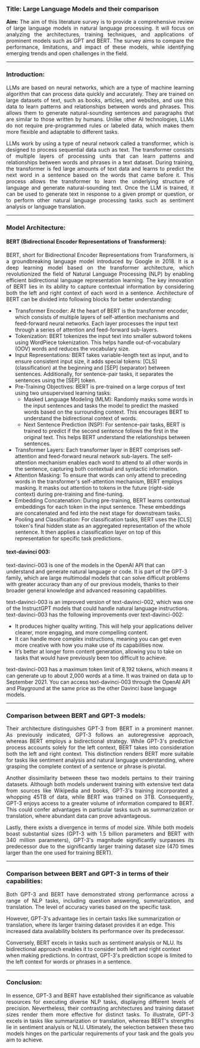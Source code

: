 <h3>Title: Large Language Models and their comparison</h3>

<p align="justify"><b>Aim:</b> The aim of this literature survey is to provide a comprehensive review of large language models in natural language processing. It will focus on analyzing the architectures, training techniques, and applications of prominent models such as GPT and BERT. The survey aims to compare the performance, limitations, and impact of these models, while identifying emerging trends and open challenges in the field. </p>

--------
<h3>Introduction:</h3>
<p align="justify"> LLMs are based on neural networks, which are a type of machine learning algorithm that can process data quickly and accurately. They are trained on large datasets of text, such as books, articles, and websites, and use this data to learn patterns and relationships between words and phrases. This allows them to generate natural-sounding sentences and paragraphs that are similar to those written by humans. Unlike other AI technologies, LLMs do not require pre-programmed rules or labeled data, which makes them more flexible and adaptable to different tasks. </p>
<p align="justify">LLMs work by using a type of neural network called a transformer, which is designed to process sequential data such as text. The transformer consists of multiple layers of processing units that can learn patterns and relationships between words and phrases in a text dataset. During training, the transformer is fed large amounts of text data and learns to predict the next word in a sentence based on the words that came before it. This process allows the transformer to learn the underlying structure of language and generate natural-sounding text. Once the LLM is trained, it can be used to generate text in response to a given prompt or question, or to perform other natural language processing tasks such as sentiment analysis or language translation.</p>

--------
<h3>Model Architecture:</h3>
<h4>BERT (Bidirectional Encoder Representations of Transformers):</h4>
<p align="justify"> BERT, short for Bidirectional Encoder Representations from Transformers, is a groundbreaking language model introduced by Google in 2018. It is a deep learning model based on the transformer architecture, which revolutionized the field of Natural Language Processing (NLP) by enabling efficient bidirectional language representation learning. The key innovation of BERT lies in its ability to capture contextual information by considering both the left and right context of each word in a sentence. Architecture of BERT can be divided into following blocks for better understanding:</p>

- Transformer Encoder:
At the heart of BERT is the transformer encoder, which consists of multiple layers of self-attention mechanisms and feed-forward neural networks. Each layer processes the input text through a series of attention and feed-forward sub-layers.
- Tokenization:
BERT tokenizes the input text into smaller subword tokens using WordPiece tokenization. This helps handle out-of-vocabulary (OOV) words and reduces the vocabulary size.
- Input Representations:
BERT takes variable-length text as input, and to ensure consistent input size, it adds special tokens: [CLS] (classification) at the beginning and [SEP] (separator) between sentences. Additionally, for sentence-pair tasks, it separates the sentences using the [SEP] token.
- Pre-Training Objectives:
BERT is pre-trained on a large corpus of text using two unsupervised learning tasks:
  - Masked Language Modeling (MLM): Randomly masks some words in the input sentences and tasks the model to predict the masked words based on the surrounding context. This encourages BERT to understand the bidirectional context of words.
  - Next Sentence Prediction (NSP): For sentence-pair tasks, BERT is trained to predict if the second sentence follows the first in the original text. This helps BERT understand the relationships between sentences.
- Transformer Layers:
Each transformer layer in BERT comprises self-attention and feed-forward neural network sub-layers. The self-attention mechanism enables each word to attend to all other words in the sentence, capturing both contextual and syntactic information.
- Attention Masking:
To ensure that words can only attend to preceding words in the transformer's self-attention mechanism, BERT employs masking. It masks out attention to tokens in the future (right-side context) during pre-training and fine-tuning.
- Embedding Concatenation:
During pre-training, BERT learns contextual embeddings for each token in the input sentence. These embeddings are concatenated and fed into the next stage for downstream tasks.
- Pooling and Classification:
For classification tasks, BERT uses the [CLS] token's final hidden state as an aggregated representation of the whole sentence. It then applies a classification layer on top of this representation for specific task predictions.

<h4>text-davinci 003:</h4>
text-davinci-003 is one of the models in the OpenAI API that can understand and generate natural language or code. It is part of the GPT-3 family, which are large multimodal models that can solve difficult problems with greater accuracy than any of our previous models, thanks to their broader general knowledge and advanced reasoning capabilities.

text-davinci-003 is an improved version of text-davinci-002, which was one of the InstructGPT models that could handle natural language instructions. text-davinci-003 has the following improvements over text-davinci-002:

- It produces higher quality writing. This will help your applications deliver clearer, more engaging, and more compelling content.
- It can handle more complex instructions, meaning you can get even more creative with how you make use of its capabilities now.
- It’s better at longer form content generation, allowing you to take on tasks that would have previously been too difficult to achieve.

text-davinci-003 has a maximum token limit of 8,192 tokens, which means it can generate up to about 2,000 words at a time. It was trained on data up to September 2021. You can access text-davinci-003 through the OpenAI API and Playground at the same price as the other Davinci base language models.

--------
<h3>Comparison between BERT and GPT-3 models:</h3>
<p align="justify"> Their architecture distinguishes GPT-3 from BERT in a prominent manner. As previously indicated, GPT-3 follows an autoregressive approach, whereas BERT employs a bidirectional strategy. While GPT-3's predictive process accounts solely for the left context, BERT takes into consideration both the left and right context. This distinction renders BERT more suitable for tasks like sentiment analysis and natural language understanding, where grasping the complete context of a sentence or phrase is pivotal.</p>
<p align="justify"> Another dissimilarity between these two models pertains to their training datasets. Although both models underwent training with extensive text data from sources like Wikipedia and books, GPT-3's training incorporated a whopping 45TB of data, while BERT was trained on 3TB. Consequently, GPT-3 enjoys access to a greater volume of information compared to BERT. This could confer advantages in particular tasks such as summarization or translation, where abundant data can prove advantageous.</p>
<p align="justify"> Lastly, there exists a divergence in terms of model size. While both models boast substantial sizes (GPT-3 with 1.5 billion parameters and BERT with 340 million parameters), GPT-3's magnitude significantly surpasses its predecessor due to the significantly larger training dataset size (470 times larger than the one used for training BERT).</p>

--------
<h3>Comparison between BERT and GPT-3 in terms of their capabilities:</h3>
<p align="justify"> Both GPT-3 and BERT have demonstrated strong performance across a range of NLP tasks, including question answering, summarization, and translation. The level of accuracy varies based on the specific task.

However, GPT-3's advantage lies in certain tasks like summarization or translation, where its larger training dataset provides it an edge. This increased data availability bolsters its performance over its predecessor.

Conversely, BERT excels in tasks such as sentiment analysis or NLU. Its bidirectional approach enables it to consider both left and right context when making predictions. In contrast, GPT-3's prediction scope is limited to the left context for words or phrases in a sentence.</p>

--------
<h3>Conclusion:</h3>
<p align="justify">
In essence, GPT-3 and BERT have established their significance as valuable resources for executing diverse NLP tasks, displaying different levels of precision. Nevertheless, their contrasting architectures and training dataset sizes render them more effective for distinct tasks.
To illustrate, GPT-3 excels in tasks like summarization or translation, whereas BERT's strengths lie in sentiment analysis or NLU. Ultimately, the selection between these two models hinges on the particular requirements of your task and the goals you aim to achieve.
</p>
